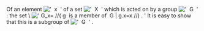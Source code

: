 Of an element !['  x  '](../dictionary/equation_images/20301.2..png) of
a set !['  X  '](../dictionary/equation_images/20301.3..png) which is
acted on by a group
!['  G  '](../dictionary/equation_images/20301.4..png) : the set \\
![' G\_x= //( g  is a member of  G | g.x=x //) . '](../dictionary/equation_images/20301.1..png)
It is easy to show that this is a subgroup of
!['  G  '](../dictionary/equation_images/20301.5..png) .

